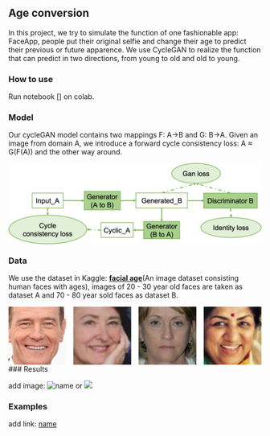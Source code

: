 ##  Age conversion
In this project, we try to simulate the function of one fashionable app: FaceApp, people put their original selfie and change their age to predict their previous or future apparence. We use  CycleGAN to realize the function that can predict in two directions, from young to old and old to young.

### How to use
Run notebook [] on colab.

### Model
Our cycleGAN model contains two mappings F: A->B and G: B->A. Given an image from domain A, we introduce a forward cycle consistency loss: A ≈ G(F(A)) and the other way around.

<img src="https://github.com/JingC123/Age-Conversion/blob/main/imgs/cycle_gan.png/" width="600px" align="middle">

### Data
We use the dataset in Kaggle: [**facial age**](https://www.kaggle.com/frabbisw/facial-age)(An image dataset consisting human faces with ages), images of 20 - 30 year old faces are taken as dataset A and 70 - 80 year sold faces as dataset B.

<img src="https://github.com/JingC123/Age-Conversion/blob/main/imgs/dataset.png/" width="600px" align="middle">
### Results

add image: ![name](link) or <img src="link">

### Examples

add link:  [name](link)





